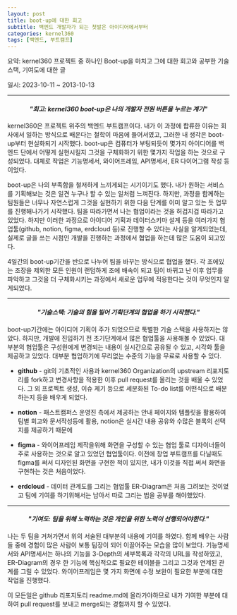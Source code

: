 ```yaml
---
layout: post
title: boot-up에 대한 회고
subtitle: 백엔드 개발자가 되는 첫발은 아이디어에서부터
categories: kernel360
tags: [백엔드, 부트캠프]
---
```




요약: kernel360 프로젝트 중 하나인 Boot-up을 마치고 그에 대한 회고와 공부한 기술스택, 기여도에 대한 글

일시: 2023-10-11 ~ 2013-10-13

---
#### *<center>"회고: kernel360 boot-up은 나의 개발자 전원 버튼을 누르는 계기"</center>*

kernel360은 프로젝트 위주의 백엔드 부트캠프이다. 내가 이 과정에 합류한 이유는 회사에서 일하는 방식으로 배운다는 철학이 마음에 들어서였고, 그러한 내 생각은 boot-up부터 현실화되기 시작했다. boot-up은 컴퓨터가 부팅되듯이 몇가지 아이디어를 백엔드 단에서 어떻게 실현시킬지 그것을 구체화하기 위한 몇가지 작업을 하는 것으로 구성되었다. 대체로 작업은 기능명세서, 와이어프레임, API명세서, ER 다이어그램 작성 등이었다.


boot-up은 나의 부족함을 철저하게 느끼게되는 시기이기도 했다. 내가 원하는 서비스를 기획해보는 것은 일견 누구나 할 수 있는 일처럼 느껴진다. 하지만, 과정을 함께하는 팀원들은 너무나 자연스럽게 그것을 실현하기 위한 다음 단계를 이미 알고 있는 듯 업무를 진행해나가기 시작했다. 팀을 따라가면서 나는 협업이라는 것을 허겁지겁 따라가고 있었다. 하지만 이러한 과정으로 아이디어 기획과 데이터스키마 설계 등을 여러가지 협업툴(github, notion, figma, erdcloud 등)로 진행할 수 있다는 사실을 알게되었는데, 실제로 글을 쓰는 시점인 개발을 진행하는 과정에서 협업을 하는데 많은 도움이 되고있다.


4일간의 boot-up기간을 반으로 나누어 팀을 바꾸는 방식으로 협업을 했다. 각 조에있는 조장을 제외한 모든 인원이 랜덤하게 조에 배속이 되고 팀이 바뀌고 난 이후 업무를 파악하고 그것을 더 구체화시키는 과정에서 새로운 업무에 적응한다는 것이 무엇인지 알게되었다.

---
#### *<center>"기술스택: 기술의 힘을 빌어 기획단계의 협업을 하기 시작했다."</center>*

boot-up기간에는 아이디어 기획이 주가 되었으므로 툭별한 기술 스택을 사용하지는 않았다. 하지만, 개발에 진입하기 전 초기단계에서 많은 협업툴을 사용해볼 수 있었다. 대부분의 협업툴은 구성원에게 변경되는 내용이 실시간으로 공유될 수 있고, 시각화 툴을 제공하고 있었다. 대부분 협업하기에 무리없는 수준의 기능을 무료로 사용할 수 있다.


* **github** - git의 기초적인 사용과 kernel360 Organization의 upstream 리포지토리를 fork하고 변경사항을 적용한 이후 pull request를 올리는 것을 배울 수 있었다. 그 외 프로젝트 생성, 이슈 제기 등으로 세분화된 To-do list를 어떤식으로 배분하는지 등을 배우게 되었다.


* **notion** - 패스트캠퍼스 운영진 측에서 제공하는 안내 페이지와 템플릿을 활용하여 팀별 회고와 문서작성등에 활용, notion은 실시간 내용 공유와 수많은 블록의 선택지를 제공하기 때문에


* **figma** - 와이어프레임 제작을위해 화면을 구성할 수 있는 협업 툴로 디자이너들이 주로 사용하는 것으로 알고 있었던 협업툴이다. 이전에 창업 부트캠프를 다닐때도 figma를 써서 디자인된 화면을 구현한 적이 있지만, 내가 이것을 직접 써서 화면을 구현하는 것은 처음이었다.
 

* **erdcloud** - 데이터 관계도를 그리는 협업툴 ER-Diagram은 처음 그려보는 것이었고 팀에 기여를 하기위해서는 남아서 따로 그리는 법을 공부를 해야했었다.


---
#### *<center>"기여도: 팀을 위해 노력하는 것은 개인을 위한 노력이 선행되어야한다."</center>*

나는 두 팀을 거쳐가면서 위의 서술된 대부분의 내용에 기여를 하였다. 함께 배우는 사람들 중에 경험이 많은 사람이 보통 팀장이 되어 이끌어주는 모습을 많이 보았다. 기능명세서와 API명세서는 하나의 기능을 3-Depth의 세부목록과 각각의 URL을 작성하였고, ER-Diagram의 경우 한 기능에 핵심적으로 필요한 테이블을 그리고 그것과 연계된 관계를 그릴 수 있었다. 와이어프레임은 몇 가지 화면에 수정 보완이 필요한 부분에 대한 작업을 진행했다.

이 모든일은 github 리포지토리 readme.md에 올라가야하므로 내가 기여한 부분에 대하여 pull request를 보내고 merge되는 경험까지 할 수 있었다.


